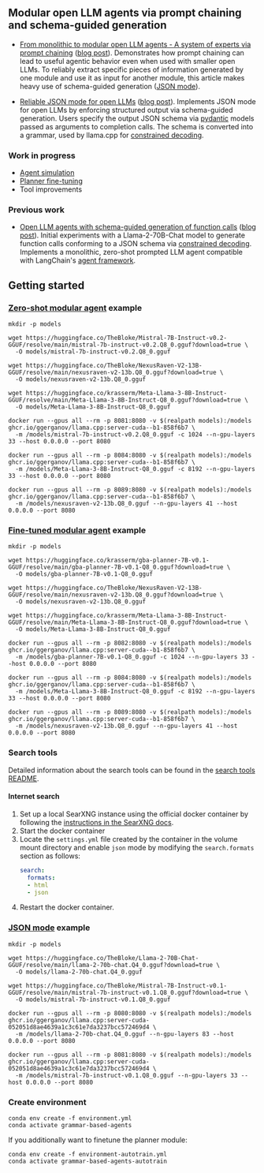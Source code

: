 ## Modular open LLM agents via prompt chaining and schema-guided generation

- [From monolithic to modular open LLM agents - A system of experts via prompt chaining](example_agent_zeroshot.ipynb) ([blog post](https://krasserm.github.io/2024/03/06/modular-agent/)).
Demonstrates how prompt chaining can lead to useful agentic behavior even when used with smaller open LLMs.
To reliably extract specific pieces of information generated by one module and use it as input for another module,
this article makes heavy use of schema-guided generation ([JSON mode](example_json.ipynb)).

- [Reliable JSON mode for open LLMs](example_json.ipynb) ([blog post](https://krasserm.github.io/2023/12/18/llm-json-mode/)).
Implements JSON mode for open LLMs by enforcing structured output via schema-guided generation. Users specify the
output JSON schema via [pydantic](https://docs.pydantic.dev/) models passed as arguments to completion calls. The
schema is converted into a grammar, used by llama.cpp for [constrained decoding](https://github.com/ggerganov/llama.cpp/pull/1773).

### Work in progress

- [Agent simulation](simulation/README.md)
- [Planner fine-tuning](train/README.md)
- Tool improvements

### Previous work

- [Open LLM agents with schema-guided generation of function calls](https://github.com/krasserm/grammar-based-agents/blob/wip-article-1/example_agent.ipynb) ([blog post](https://krasserm.github.io/2023/12/10/grammar-based-agents/)).
Initial experiments with a Llama-2-70B-Chat model to generate function calls conforming to a JSON schema via [constrained decoding](https://github.com/ggerganov/llama.cpp/pull/1773).
Implements a monolithic, zero-shot prompted LLM agent compatible with LangChain's [agent framework](https://python.langchain.com/docs/modules/agents/).

## Getting started

### [Zero-shot modular agent](example_agent_zeroshot.ipynb) example

```shell
mkdir -p models

wget https://huggingface.co/TheBloke/Mistral-7B-Instruct-v0.2-GGUF/resolve/main/mistral-7b-instruct-v0.2.Q8_0.gguf?download=true \
  -O models/mistral-7b-instruct-v0.2.Q8_0.gguf

wget https://huggingface.co/TheBloke/NexusRaven-V2-13B-GGUF/resolve/main/nexusraven-v2-13b.Q8_0.gguf?download=true \
  -O models/nexusraven-v2-13b.Q8_0.gguf

wget https://huggingface.co/krasserm/Meta-Llama-3-8B-Instruct-GGUF/resolve/main/Meta-Llama-3-8B-Instruct-Q8_0.gguf?download=true \
  -O models/Meta-Llama-3-8B-Instruct-Q8_0.gguf
```

```shell
docker run --gpus all --rm -p 8081:8080 -v $(realpath models):/models ghcr.io/ggerganov/llama.cpp:server-cuda--b1-858f6b7 \
  -m /models/mistral-7b-instruct-v0.2.Q8_0.gguf -c 1024 --n-gpu-layers 33 --host 0.0.0.0 --port 8080

docker run --gpus all --rm -p 8084:8080 -v $(realpath models):/models ghcr.io/ggerganov/llama.cpp:server-cuda--b1-858f6b7 \
  -m /models/Meta-Llama-3-8B-Instruct-Q8_0.gguf -c 8192 --n-gpu-layers 33 --host 0.0.0.0 --port 8080

docker run --gpus all --rm -p 8089:8080 -v $(realpath models):/models ghcr.io/ggerganov/llama.cpp:server-cuda--b1-858f6b7 \
  -m /models/nexusraven-v2-13b.Q8_0.gguf --n-gpu-layers 41 --host 0.0.0.0 --port 8080

```

### [Fine-tuned modular agent](example_agent_finetuned.ipynb) example


```shell
mkdir -p models

wget https://huggingface.co/krasserm/gba-planner-7B-v0.1-GGUF/resolve/main/gba-planner-7B-v0.1-Q8_0.gguf?download=true \
  -O models/gba-planner-7B-v0.1-Q8_0.gguf

wget https://huggingface.co/TheBloke/NexusRaven-V2-13B-GGUF/resolve/main/nexusraven-v2-13b.Q8_0.gguf?download=true \
  -O models/nexusraven-v2-13b.Q8_0.gguf

wget https://huggingface.co/krasserm/Meta-Llama-3-8B-Instruct-GGUF/resolve/main/Meta-Llama-3-8B-Instruct-Q8_0.gguf?download=true \
  -O models/Meta-Llama-3-8B-Instruct-Q8_0.gguf
```

```shell
docker run --gpus all --rm -p 8082:8080 -v $(realpath models):/models ghcr.io/ggerganov/llama.cpp:server-cuda--b1-858f6b7 \
  -m /models/gba-planner-7B-v0.1-Q8_0.gguf -c 1024 --n-gpu-layers 33 --host 0.0.0.0 --port 8080

docker run --gpus all --rm -p 8084:8080 -v $(realpath models):/models ghcr.io/ggerganov/llama.cpp:server-cuda--b1-858f6b7 \
  -m /models/Meta-Llama-3-8B-Instruct-Q8_0.gguf -c 8192 --n-gpu-layers 33 --host 0.0.0.0 --port 8080

docker run --gpus all --rm -p 8089:8080 -v $(realpath models):/models ghcr.io/ggerganov/llama.cpp:server-cuda--b1-858f6b7 \
  -m /models/nexusraven-v2-13b.Q8_0.gguf --n-gpu-layers 41 --host 0.0.0.0 --port 8080
```

### Search tools

Detailed information about the search tools can be found in the [search tools README](gba/tools/search/README.md).

#### Internet search

1. Set up a local SearXNG instance using the official docker container by following the [instructions in the SearXNG docs](https://docs.searxng.org/admin/installation-docker.html#searxng-searxng).
2. Start the docker container
3. Locate the `settings.yml` file created by the container in the volume mount directory and enable `json` mode by modifying the `search.formats` section as follows:
   ```yaml
   search:
     formats:
     - html
     - json
   ```
4. Restart the docker container.

### [JSON mode](example_json.ipynb) example

```shell
mkdir -p models

wget https://huggingface.co/TheBloke/Llama-2-70B-Chat-GGUF/resolve/main/llama-2-70b-chat.Q4_0.gguf?download=true \
  -O models/llama-2-70b-chat.Q4_0.gguf

wget https://huggingface.co/TheBloke/Mistral-7B-Instruct-v0.1-GGUF/resolve/main/mistral-7b-instruct-v0.1.Q8_0.gguf?download=true \
  -O models/mistral-7b-instruct-v0.1.Q8_0.gguf
```

```shell
docker run --gpus all --rm -p 8080:8080 -v $(realpath models):/models ghcr.io/ggerganov/llama.cpp:server-cuda-052051d8ae4639a1c3c61e7da3237bcc572469d4 \
  -m /models/llama-2-70b-chat.Q4_0.gguf --n-gpu-layers 83 --host 0.0.0.0 --port 8080

docker run --gpus all --rm -p 8081:8080 -v $(realpath models):/models ghcr.io/ggerganov/llama.cpp:server-cuda-052051d8ae4639a1c3c61e7da3237bcc572469d4 \
  -m /models/mistral-7b-instruct-v0.1.Q8_0.gguf --n-gpu-layers 33 --host 0.0.0.0 --port 8080
```

### Create environment

```shell
conda env create -f environment.yml
conda activate grammar-based-agents
```

If you additionally want to finetune the planner module:

```shell
conda env create -f environment-autotrain.yml
conda activate grammar-based-agents-autotrain
```
